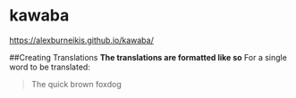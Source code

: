 # kawaba
https://alexburneikis.github.io/kawaba/

##Creating Translations
**The translations are formatted like so**
For a single word to be translated:
> <p>
>   The quick brown <span class=tlable>fox<span class="tlation">dog</span></span>
> <p>
